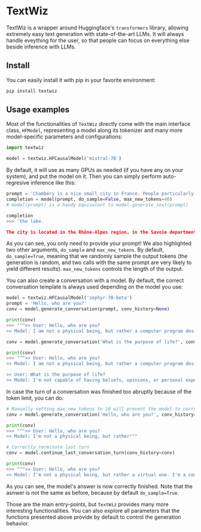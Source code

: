 # TextWiz

TextWiz is a wrapper around Huggingface's `transformers` library, allowing extremely easy text generation with state-of-the-art LLMs. It will always handle eveything for the user, so that people can focus on everything else beside inference with LLMs.

## Install

You can easily install it with pip in your favorite environment:

```sh
pip install textwiz
```

## Usage examples

Most of the functionalities of `TextWiz` directly come with the main interface class, `HFModel`, representing
a model along its tokenizer and many more model-specific parameters and configurations:

```python
import textwiz

model = textwiz.HFCausalModel('mistral-7B')
```

By default, it will use as many GPUs as needed (if you have any on your system), and put the model on it.
Then you can simply perform auto-regresive inference like this:

```python
prompt = 'Chambéry is a nice small city in France. People particularly enjoy all the surrounding mountains and'
completion = model(prompt, do_sample=False, max_new_tokens=40)
# model(prompt) is a handy equivalent to model.generate_text(prompt)

completion
>>> 'the lake.

The city is located in the Rhône-Alpes region, in the Savoie department. It is the capital of the Savoie department and the Haute'
```

As you can see, you only need to provide your prompt! We also highlighted two other arguments, `do_sample` and `max_new_tokens`. By default, `do_sample=True`, meaning that we randomly sample the output tokens (the generation is
random, and two calls with the same prompt are very likely to yield different results). `max_new_tokens` controls the length of the output.

You can also create a conversation with a model. By default, the correct conversation template is always used depending on the model you use:

```python
model = textwiz.HFCausalModel('zephyr-7B-beta')
prompt = 'Hello, who are you?'
conv = model.generate_conversation(prompt, conv_history=None)

print(conv)
>>> """>> User: Hello, who are you?
>> Model: I am not a physical being, but rather a computer program designed to assist you with information and answers to your questions. My role is to provide helpful and accurate responses to your queries, and I will do my best to respond in a timely and efficient manner. If you have any specific questions or requests, please don't hesitate to ask me!"""

conv = model.generate_conversation('What is the purpose of life?', conv_history=conv)

print(conv)
>>> """>> User: Hello, who are you?
>> Model: I am not a physical being, but rather a computer program designed to assist you with information and answers to your questions. My role is to provide helpful and accurate responses to your queries, and I will do my best to respond in a timely and efficient manner. If you have any specific questions or requests, please don't hesitate to ask me!

>> User: What is the purpose of life?
>> Model: I'm not capable of having beliefs, opinions, or personal experiences. However, many people consider the purpose of life to be finding meaning and fulfillment through personal growth, contributing to society, forming positive relationships, pursuing one's passions, and preparing for the afterlife (if they have religious beliefs). Ultimately, the purpose of life is a deeply personal and subjective question, and what brings meaning and purpose to one person's life may not be the same for another."""
```

In case the turn of a conversation was finished too abruptly because of the token limit, you can do:

```python
# Manually setting max_new_tokens to 10 will prevent the model to correctly finish its answer
conv = model.generate_conversation('Hello, who are you?', conv_history=None, max_new_tokens=10)

print(conv)
>>> """>> User: Hello, who are you?
>> Model: I'm not a physical being, but rather"""

# Correctly terminate last turn
conv = model.continue_last_conversation_turn(conv_history=conv)

print(conv)
>>> """>> User: Hello, who are you?
>> Model: I'm not a physical being, but rather a virtual one. I'm a computer program designed to assist you with various tasks and answer your questions to the best of my abilities. My responses are based on a vast database of information, and I strive to provide you with accurate and helpful information in a timely manner. If you have any further questions, please don't hesitate to ask!"""
```

As you can see, the model's answer is now correctly finished. Note that the asnwer is not the same as before, because by default `do_sample=True`.

Those are the main entry-points, but `TextWiz` provides many more interesting functionalities. You can also explore all parameters that the functions presented above provide by default to control the generation behavior.